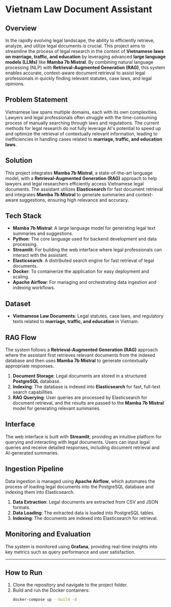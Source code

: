 # Vietnam Law Document Assistant

## Overview

In the rapidly evolving legal landscape, the ability to efficiently retrieve, analyze, and utilize legal documents is crucial. This project aims to streamline the process of legal research in the context of **Vietnamese laws on marriage, traffic, and education** by leveraging advanced **large language models (LLMs)** like **Mamba 7b Mistral**. By combining natural language processing (NLP) with **Retrieval-Augmented Generation (RAG)**, this system enables accurate, context-aware document retrieval to assist legal professionals in quickly finding relevant statutes, case laws, and legal opinions.

## Problem Statement

Vietnamese law spans multiple domains, each with its own complexities. Lawyers and legal professionals often struggle with the time-consuming process of manually searching through laws and regulations. The current methods for legal research do not fully leverage AI's potential to speed up and optimize the retrieval of contextually relevant information, leading to inefficiencies in handling cases related to **marriage, traffic, and education laws**.

## Solution

This project integrates **Mamba 7b Mistral**, a state-of-the-art language model, with a **Retrieval-Augmented Generation (RAG)** approach to help lawyers and legal researchers efficiently access Vietnamese legal documents. The assistant utilizes **Elasticsearch** for fast document retrieval and integrates **Mamba 7b Mistral** to generate summaries and context-aware suggestions, ensuring high relevance and accuracy.

## Tech Stack

- **Mamba 7b Mistral**: A large language model for generating legal text summaries and suggestions.
- **Python**: The core language used for backend development and data processing.
- **Streamlit**: For building the web interface where legal professionals can interact with the assistant.
- **Elasticsearch**: A distributed search engine for fast retrieval of legal documents.
- **Docker**: To containerize the application for easy deployment and scaling.
- **Apache Airflow**: For managing and orchestrating data ingestion and indexing workflows.

## Dataset

- **Vietnamese Law Documents**: Legal statutes, case laws, and regulatory texts related to **marriage, traffic, and education** in Vietnam.

## RAG Flow

The system follows a **Retrieval-Augmented Generation (RAG)** approach where the assistant first retrieves relevant documents from the indexed database and then uses **Mamba 7b Mistral** to generate contextually appropriate responses.

1. **Document Storage**: Legal documents are stored in a structured **PostgreSQL** database.
2. **Indexing**: The database is indexed into **Elasticsearch** for fast, full-text search capabilities.
3. **RAG Querying**: User queries are processed by Elasticsearch for document retrieval, and the results are passed to the **Mamba 7b Mistral** model for generating relevant summaries.

## Interface

The web interface is built with **Streamlit**, providing an intuitive platform for querying and interacting with legal documents. Users can input legal queries and receive detailed responses, including document retrieval and AI-generated summaries.

## Ingestion Pipeline

Data ingestion is managed using **Apache Airflow**, which automates the process of loading legal documents into the PostgreSQL database and indexing them into Elasticsearch.

1. **Data Extraction**: Legal documents are extracted from CSV and JSON formats.
2. **Data Loading**: The extracted data is loaded into PostgreSQL tables.
3. **Indexing**: The documents are indexed into Elasticsearch for retrieval.

## Monitoring and Evaluation

The system is monitored using **Grafana**, providing real-time insights into key metrics such as query performance and user satisfaction.

---

## How to Run

1. Clone the repository and navigate to the project folder.
2. Build and run the Docker containers:
   ```bash
   docker-compose up --build -d
